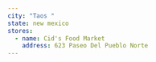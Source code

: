 ```yaml
---
city: "Taos "
state: new mexico
stores:
  - name: Cid's Food Market
    address: 623 Paseo Del Pueblo Norte
---
```

